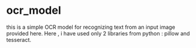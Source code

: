 # ocr_model
this is a simple OCR model for recognizing text from an input image provided here. 
Here , i have used only 2 libraries from python : pillow and tesseract.
